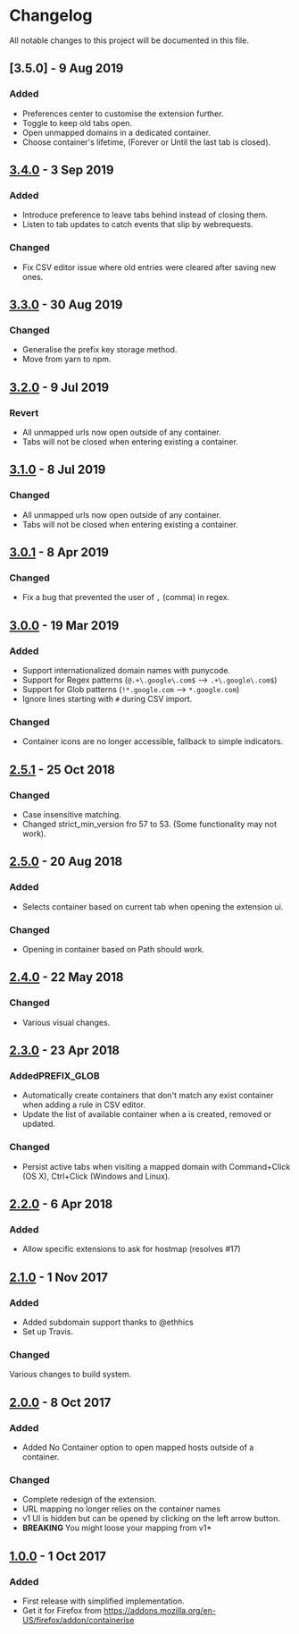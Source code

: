 # Changelog
All notable changes to this project will be documented in this file.

## [3.5.0] - 9 Aug 2019
### Added
- Preferences center to customise the extension further.
- Toggle to keep old tabs open.
- Open unmapped domains in a dedicated container.
- Choose container's lifetime, (Forever or Until the last tab is closed).


## [3.4.0] - 3 Sep 2019
### Added
- Introduce preference to leave tabs behind instead of closing them.
- Listen to tab updates to catch events that slip by webrequests.

### Changed
- Fix CSV editor issue where old entries were cleared after saving new ones.


## [3.3.0] - 30 Aug 2019
### Changed
- Generalise the prefix key storage method.
- Move from yarn to npm.


## [3.2.0] - 9 Jul 2019
### Revert
- All unmapped urls now open outside of any container.
- Tabs will not be closed when entering existing a container.


## [3.1.0] - 8 Jul 2019
### Changed
- All unmapped urls now open outside of any container.
- Tabs will not be closed when entering existing a container.


## [3.0.1] - 8 Apr 2019
### Changed
- Fix a bug that prevented the user of `,` (comma) in regex.


## [3.0.0] - 19 Mar 2019
### Added
- Support internationalized domain names with punycode.
- Support for Regex patterns (`@.+\.google\.com$` --> `.+\.google\.com$`)
- Support for Glob patterns (`!*.google.com` --> `*.google.com`)
- Ignore lines starting with `#` during CSV import.
 
### Changed
- Container icons are no longer accessible, fallback to simple indicators.


## [2.5.1] - 25 Oct 2018
### Changed
- Case insensitive matching.
- Changed strict_min_version fro 57 to 53. (Some functionality may not work).

## [2.5.0] - 20 Aug 2018
### Added
- Selects container based on current tab when opening the extension ui.

### Changed
- Opening in container based on Path should work.


## [2.4.0] - 22 May 2018
### Changed
- Various visual changes.


## [2.3.0] - 23 Apr 2018
### AddedPREFIX_GLOB
- Automatically create containers that don't match any exist container when adding a rule in CSV editor.
- Update the list of available container when a is created, removed or updated.

### Changed
- Persist active tabs when visiting a mapped domain with Command+Click (OS X), Ctrl+Click (Windows and Linux).


## [2.2.0] - 6 Apr 2018
### Added
- Allow specific extensions to ask for hostmap (resolves #17)


## [2.1.0] - 1 Nov 2017
### Added
- Added subdomain support thanks to @ethhics
- Set up Travis.

### Changed
Various changes to build system.


## [2.0.0] - 8 Oct 2017
### Added
- Added No Container option to open mapped hosts outside of a container.

### Changed
- Complete redesign of the extension.
- URL mapping no longer relies on the container names
- v1 UI is hidden but can be opened by clicking on the left arrow button.
- **BREAKING** You might loose your mapping from v1*


## [1.0.0] - 1 Oct 2017
### Added
- First release with simplified implementation.
- Get it for Firefox from https://addons.mozilla.org/en-US/firefox/addon/containerise


[3.4.0]: https://github.com/kintesh/containerise/compare/3.4.0...3.5.0
[3.4.0]: https://github.com/kintesh/containerise/compare/3.3.0...3.4.0
[3.3.0]: https://github.com/kintesh/containerise/compare/3.2.0...3.3.0
[3.2.0]: https://github.com/kintesh/containerise/compare/3.1.0...3.2.0
[3.1.0]: https://github.com/kintesh/containerise/compare/3.0.1...3.1.0
[3.0.1]: https://github.com/kintesh/containerise/compare/3.0.0...3.0.1
[3.0.0]: https://github.com/kintesh/containerise/compare/2.5.1...3.0.0
[2.5.1]: https://github.com/kintesh/containerise/compare/2.5.0...2.5.1
[2.5.0]: https://github.com/kintesh/containerise/compare/2.4.0...2.5.0
[2.4.0]: https://github.com/kintesh/containerise/compare/2.3.0...2.4.0
[2.3.0]: https://github.com/kintesh/containerise/compare/2.2.0...2.3.0
[2.2.0]: https://github.com/kintesh/containerise/compare/2.1.0...2.2.0
[2.1.0]: https://github.com/kintesh/containerise/compare/2.0.0...2.1.0
[2.0.0]: https://github.com/kintesh/containerise/compare/1.0.0...2.0.0
[1.0.0]: https://github.com/kintesh/containerise/compare/aba41d86a7ade84a88c3d12fee221e64f8b36f91...1.0.0
